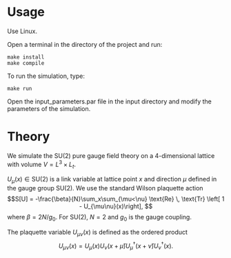 # Usage

Use Linux.

Open a terminal in the directory of the project and run:
```
make install
make compile
```

To run the simulation, type:
```
make run
```
Open the input_parameters.par file in the input directory and modify the parameters of the simulation. 

# Theory
We simulate the SU(2) pure gauge field theory on a 4-dimensional lattice with volume $V = L^3\times L_t$.

$U_{\mu}(x)\in\text{SU}(2)$ is a link variable at lattice point $x$ and direction $\mu$ defined in the gauge group SU(2).
We use the standard Wilson plaquette action
$$S[U] = -\frac{\beta}{N}\sum_x\sum_{\mu<\nu} \text{Re} \, \text{Tr} \left[ 1 - U_{\mu\nu}(x)\right], $$
where $\beta = 2N/g_0$. For SU(2), $N = 2$ and $g_0$ is the gauge coupling. 

The plaquette variable $U_{\mu\nu}(x)$ is defined as the ordered product
$$U_{\mu\nu}(x) = U_{\mu}(x)U_{\nu}(x+\hat\mu)U_{\mu}^{\dagger}(x+\hat\nu)U_{\nu}^{\dagger}(x).$$


